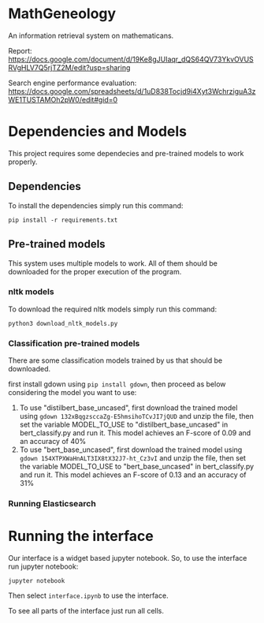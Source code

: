 # MathGeneology

An information retrieval system on mathematicans.

Report: https://docs.google.com/document/d/19Ke8gJUIaqr_dQS64QV73YkvOVUSRVgHLV7Q5rjTZ2M/edit?usp=sharing

Search engine performance evaluation: https://docs.google.com/spreadsheets/d/1uD838Tocjd9i4Xyt3WchrziguA3zWE1TUSTAMOh2pW0/edit#gid=0

# Dependencies and Models
This project requires some dependecies and pre-trained models to work properly. 
## Dependencies
To install the dependencies simply run this command:

    pip install -r requirements.txt

## Pre-trained models
This system uses multiple models to work. All of them should be downloaded for the proper execution of the program.
### nltk models
To download the required nltk models simply run this command:

    python3 download_nltk_models.py

### Classification pre-trained models
There are some classification models trained by us that should be downloaded.

first install gdown using `pip install gdown`, then proceed as below considering the model you want to use:
1. To use "distilbert_base_uncased", first download the trained model using `gdown 132xBqgzsccaZg-E5hmsihoTCvJI7jQUD` and unzip the file, then set the variable MODEL_TO_USE to "distilbert_base_uncased" in bert_classify.py and run it. This model achieves an F-score of 0.09 and an accuracy of 40%
2. To use "bert_base_uncased", first download the trained model using `gdown 154XTPXWaHnALT3IX8tX32J7-ht_Cz3vI` and unzip the file, then set the variable MODEL_TO_USE to "bert_base_uncased" in bert_classify.py and run it. This model achieves an F-score of 0.13 and an accuracy of 31%

### Running Elasticsearch


# Running the interface

Our interface is a widget based jupyter notebook. So, to use the interface run jupyter notebook:

    jupyter notebook

Then select `interface.ipynb` to use the interface.

To see all parts of the interface just run all cells.

